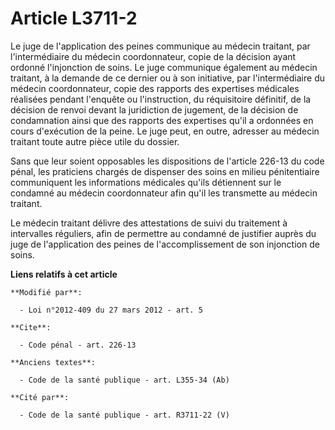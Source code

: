 # Article L3711-2

Le juge de l'application des peines communique au médecin traitant, par l'intermédiaire du médecin coordonnateur, copie de la
décision ayant ordonné l'injonction de soins. Le juge communique également au médecin traitant, à la demande de ce dernier ou
à son initiative, par l'intermédiaire du médecin coordonnateur, copie des rapports des expertises médicales réalisées pendant
l'enquête ou l'instruction, du réquisitoire définitif, de la décision de renvoi devant la juridiction de jugement, de la
décision de condamnation ainsi que des rapports des expertises qu'il a ordonnées en cours d'exécution de la peine. Le juge
peut, en outre, adresser au médecin traitant toute autre pièce utile du dossier. 

Sans que leur soient opposables les dispositions de l'article 226-13 du code pénal, les praticiens chargés de dispenser des
soins en milieu pénitentiaire communiquent les informations médicales qu'ils détiennent sur le condamné au médecin
coordonnateur afin qu'il les transmette au médecin traitant. 

Le médecin traitant délivre des attestations de suivi du traitement à intervalles réguliers, afin de permettre au condamné de
justifier auprès du juge de l'application des peines de l'accomplissement de son injonction de soins.

**Liens relatifs à cet article**

	**Modifié par**:

	  - Loi n°2012-409 du 27 mars 2012 - art. 5

	**Cite**:

	  - Code pénal - art. 226-13

	**Anciens textes**:

	  - Code de la santé publique - art. L355-34 (Ab)

	**Cité par**:

	  - Code de la santé publique - art. R3711-22 (V)
